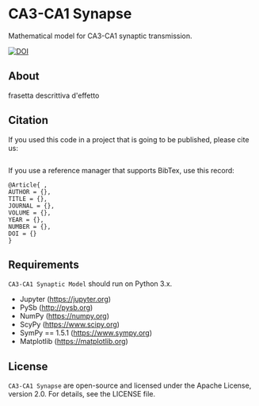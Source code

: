 # CA3-CA1 Synapse
Mathematical model for CA3-CA1 synaptic transmission.

[![DOI]()]()

## About
frasetta descrittiva d'effetto


## Citation
If you used this code in a project that is going to be published, please cite us:

```

```

If you use a reference manager that supports BibTex, use this record:
```
@Article{ ,
AUTHOR = {},
TITLE = {},
JOURNAL = {},
VOLUME = {},
YEAR = {},
NUMBER = {},
DOI = {}
}
```

## Requirements
`CA3-CA1 Synaptic Model` should run on Python 3.x.

  * Jupyter (https://jupyter.org)
* PySb (http://pysb.org)
* NumPy (https://numpy.org)
* ScyPy (https://www.scipy.org)
* SymPy == 1.5.1 (https://www.sympy.org)
* Matplotlib (https://matplotlib.org)


## License
`CA3-CA1 Synapse` are open-source and licensed under the  Apache License, version 2.0.
For details, see the LICENSE file.
